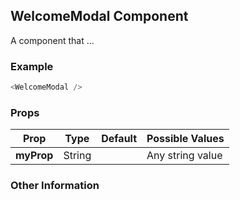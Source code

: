 ## WelcomeModal Component
A component that ...

### Example

```js
<WelcomeModal />
```

### Props

| Prop          | Type     | Default     | Possible Values
| ------------- | -------- | ----------- | ---------------------------------------------
| **myProp**    | String   |             | Any string value


### Other Information
